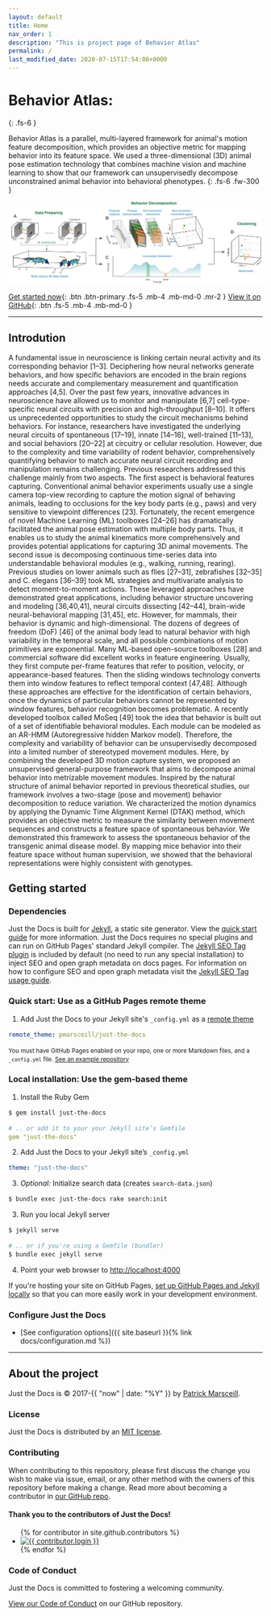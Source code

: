 ```yaml
---
layout: default
title: Home
nav_order: 1
description: "This is project page of Behavior Atlas"
permalink: /
last_modified_date: 2020-07-15T17:54:08+0000
---
```


# Behavior Atlas: 
{: .fs-6 }

Behavior Atlas is a parallel, multi-layered framework for animal's motion feature decomposition, which provides an objective metric for mapping behavior into its feature space. We used a three-dimensional (3D) animal pose estimation technology that combines machine vision and machine learning to show that our framework can unsupervisedly decompose unconstrained animal behavior into behavioral phenotypes. 
{: .fs-6 .fw-300 }

![RUNOOB fig1](https://github.com/huangkang314/BehaviorAtlas/blob/master/imgs/fig1.svg "Figure1")

[Get started now](#getting-started){: .btn .btn-primary .fs-5 .mb-4 .mb-md-0 .mr-2 } [View it on GitHub](https://github.com/huangkang314/HierBehaveTome){: .btn .fs-5 .mb-4 .mb-md-0 }

---
## Introdution
A fundamental issue in neuroscience is linking certain neural activity and its corresponding behavior [1–3]. Deciphering how neural networks generate behaviors, and how specific behaviors are encoded in the brain regions needs accurate and complementary measurement and quantification approaches [4,5]. Over the past few years, innovative advances in neuroscience have allowed us to monitor and manipulate [6,7] cell-type-specific neural circuits with precision and high-throughput [8–10]. It offers us unprecedented opportunities to study the circuit mechanisms behind behaviors. For instance, researchers have investigated the underlying neural circuits of spontaneous [17–19], innate [14–16], well-trained [11–13], and social behaviors [20–22] at circuitry or cellular resolution. However, due to the complexity and time variability of rodent behavior, comprehensively quantifying behavior to match accurate neural circuit recording and manipulation remains challenging.
Previous researchers addressed this challenge mainly from two aspects. The first aspect is behavioral features capturing. Conventional animal behavior experiments usually use a single camera top-view recording to capture the motion signal of behaving animals, leading to occlusions for the key body parts (e.g., paws) and very sensitive to viewpoint differences [23]. Fortunately, the recent emergence of novel Machine Learning (ML) toolboxes [24–26] has dramatically facilitated the animal pose estimation with multiple body parts. Thus, it enables us to study the animal kinematics more comprehensively and provides potential applications for capturing 3D animal movements. The second issue is decomposing continuous time-series data into understandable behavioral modules (e.g., walking, running, rearing). Previous studies on lower animals such as flies [27–31], zebrafishes [32–35] and C. elegans [36–39] took ML strategies and multivariate analysis to detect moment-to-moment actions. These leveraged approaches have demonstrated great applications, including behavior structure uncovering and modeling [36,40,41], neural circuits dissecting [42–44], brain-wide neural-behavioral mapping [31,45], etc. 
However, for mammals, their behavior is dynamic and high-dimensional. The dozens of degrees of freedom (DoF) [46] of the animal body lead to natural behavior with high variability in the temporal scale, and all possible combinations of motion primitives are exponential. Many ML-based open-source toolboxes [28] and commercial software did excellent works in feature engineering. Usually, they first compute per-frame features that refer to position, velocity, or appearance-based features. Then the sliding windows technology converts them into window features to reflect temporal context [47,48]. Although these approaches are effective for the identification of certain behaviors, once the dynamics of particular behaviors cannot be represented by window features, behavior recognition becomes problematic. A recently developed toolbox called MoSeq [49] took the idea that behavior is built out of a set of identifiable behavioral modules. Each module can be modeled as an AR-HMM (Autoregressive hidden Markov model). Therefore, the complexity and variability of behavior can be unsupervisedly decomposed into a limited number of stereotyped movement modules. 
Here, by combining the developed 3D motion capture system, we proposed an unsupervised general-purpose framework that aims to decompose animal behavior into metrizable movement modules. Inspired by the natural structure of animal behavior reported in previous theoretical studies, our framework involves a two-stage (pose and movement) behavior decomposition to reduce variation. We characterized the motion dynamics by applying the Dynamic Time Alignment Kernel (DTAK) method, which provides an objective metric to measure the similarity between movement sequences and constructs a feature space of spontaneous behavior. We demonstrated this framework to assess the spontaneous behavior of the transgenic animal disease model. By mapping mice behavior into their feature space without human supervision, we showed that the behavioral representations were highly consistent with genotypes.


## Getting started

### Dependencies

Just the Docs is built for [Jekyll](https://jekyllrb.com), a static site generator. View the [quick start guide](https://jekyllrb.com/docs/) for more information. Just the Docs requires no special plugins and can run on GitHub Pages' standard Jekyll compiler. The [Jekyll SEO Tag plugin](https://github.com/jekyll/jekyll-seo-tag) is included by default (no need to run any special installation) to inject SEO and open graph metadata on docs pages. For information on how to configure SEO and open graph metadata visit the [Jekyll SEO Tag usage guide](https://jekyll.github.io/jekyll-seo-tag/usage/).

### Quick start: Use as a GitHub Pages remote theme

1. Add Just the Docs to your Jekyll site's `_config.yml` as a [remote theme](https://blog.github.com/2017-11-29-use-any-theme-with-github-pages/)
```yaml
remote_theme: pmarsceill/just-the-docs
```
<small>You must have GitHub Pages enabled on your repo, one or more Markdown files, and a `_config.yml` file. [See an example repository](https://github.com/pmarsceill/jtd-remote)</small>

### Local installation: Use the gem-based theme

1. Install the Ruby Gem
```bash
$ gem install just-the-docs
```
```yaml
# .. or add it to your your Jekyll site’s Gemfile
gem "just-the-docs"
```
2. Add Just the Docs to your Jekyll site’s `_config.yml`
```yaml
theme: "just-the-docs"
```
3. _Optional:_ Initialize search data (creates `search-data.json`)
```bash
$ bundle exec just-the-docs rake search:init
```
3. Run you local Jekyll server
```bash
$ jekyll serve
```
```bash
# .. or if you're using a Gemfile (bundler)
$ bundle exec jekyll serve
```
4. Point your web browser to [http://localhost:4000](http://localhost:4000)

If you're hosting your site on GitHub Pages, [set up GitHub Pages and Jekyll locally](https://help.github.com/en/articles/setting-up-your-github-pages-site-locally-with-jekyll) so that you can more easily work in your development environment.

### Configure Just the Docs

- [See configuration options]({{ site.baseurl }}{% link docs/configuration.md %})

---

## About the project

Just the Docs is &copy; 2017-{{ "now" | date: "%Y" }} by [Patrick Marsceill](http://patrickmarsceill.com).

### License

Just the Docs is distributed by an [MIT license](https://github.com/pmarsceill/just-the-docs/tree/master/LICENSE.txt).

### Contributing

When contributing to this repository, please first discuss the change you wish to make via issue,
email, or any other method with the owners of this repository before making a change. Read more about becoming a contributor in [our GitHub repo](https://github.com/pmarsceill/just-the-docs#contributing).

#### Thank you to the contributors of Just the Docs!

<ul class="list-style-none">
{% for contributor in site.github.contributors %}
  <li class="d-inline-block mr-1">
     <a href="{{ contributor.html_url }}"><img src="{{ contributor.avatar_url }}" width="32" height="32" alt="{{ contributor.login }}"/></a>
  </li>
{% endfor %}
</ul>

### Code of Conduct

Just the Docs is committed to fostering a welcoming community.

[View our Code of Conduct](https://github.com/pmarsceill/just-the-docs/tree/master/CODE_OF_CONDUCT.md) on our GitHub repository.
